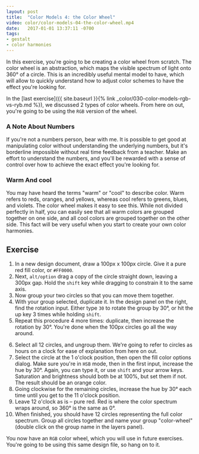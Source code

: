 ```yaml
---
layout: post
title:  "Color Models 4: the Color Wheel"
video: color/color-models-04-the-color-wheel.mp4
date:   2017-01-01 13:37:11 -0700
tags:
- gestalt
- color harmonies
---
```

In this exercise, you're going to be creating a color wheel from scratch. The color wheel is an abstraction, which maps the visible spectrum of light onto 360° of a circle. This is an incredibly useful mental model to have, which will allow to quickly understand how to adjust color schemes to have the effect you're looking for.

In the [last exercise]({{ site.baseurl }}{% link _color/030-color-models-rgb-vs-ryb.md %}), we discussed 2 types of color wheels. From here on out, you're going to be using the `RGB` version of the wheel.

### A Note About Numbers

If you're not a numbers person, bear with me. It is possible to get good at manipulating color without understanding the underlying numbers, but it's borderline impossible without real time feedback from a teacher. Make an effort to understand the numbers, and you'll be rewarded with a sense of control over how to achieve the exact effect you're looking for.

### Warm And cool

You may have heard the terms "warm" or "cool" to describe color. Warm refers to reds, oranges, and yellows, whereas cool refers to greens, blues, and violets. The color wheel makes it easy to see this. While not divided perfectly in half, you can easily see that all warm colors are grouped together on one side, and all cool colors are grouped together on the other side. This fact will be very useful when you start to create your own color harmonies.

<!--more-->
## Exercise

1. In a new design document, draw a 100px x 100px circle. Give it a pure red fill color, or `#FF0000`.
2. Next, `alt/option` drag a copy of the circle straight down, leaving a 300px gap. Hold the `shift` key while dragging to constrain it to the same axis.
3. Now <span data-keyCombo="group">group</span> your two circles so that you can move them together.
4. With your group selected, <span data-keyCombo="duplicate">duplicate</span> it. In the design panel on the right, find the rotation input. Either type `30` to rotate the group by 30°, or hit the up key 3 times while holding `shift`.
5. Repeat this procedure 4 more times: duplicate, then increase the rotation by 30°. You're done when the 100px circles go all the way around.
<!--SKETCH: has the rotate copies tool-->
6. Select all 12 circles, and ungroup them. We're going to refer to circles as hours on a clock for ease of explanation from here on out.
7. Select the circle at the 1 o'clock position, then open the fill color options dialog. Make sure you're in `HSB` mode, then in the first input, increase the hue by 30°. Again, you can type it, or use `shift` and your arrow keys. Saturation and brightness should both be at 100%, but set them if not. The result should be an orange color.
8. Going clockwise for the remaining circles, increase the hue by 30° each time until you get to the 11 o'clock position.
9. Leave 12 o'clock as is – pure red. Red is where the color spectrum wraps around, so 360° is the same as 0°.
10. When finished, you should have 12 circles representing the full color spectrum. Group all circles together and name your group "color-wheel" (double click on the group name in the layers panel).

You now have an `RGB` color wheel, which you will use in future exercises. You're going to be using this same design file, so hang on to it.
